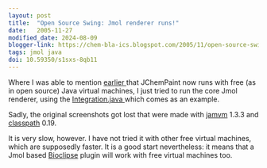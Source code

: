 ```yaml
---
layout: post
title:  "Open Source Swing: Jmol renderer runs!"
date:   2005-11-27
modified_date: 2024-08-09
blogger-link: https://chem-bla-ics.blogspot.com/2005/11/open-source-swing-jmol-renderer-runs.html
tags: jmol java
doi: 10.59350/s1sxs-8qb11
---
```


Where I was able to mention [earlier <i class="fa-solid fa-recycle fa-xs"></i>](/blog/2005/11/20/open-source-swing-jchempaint-runs.html) that JChemPaint now runs with free
(as in open source) Java virtual machines, I just tried to run the core Jmol renderer, using the
[Integration.java <i class="fa-solid fa-recycle fa-xs"></i>](https://sourceforge.net/p/jmol/code/4289/tree//trunk/Jmol/examples/Integration.java) which comes as an example.

Sadly, the original screenshots got lost that were made with [jamvm](http://jamvm.sourceforge.net/) 1.3.3 and [classpath](http://developer.classpath.org/) 0.19.

It is very slow, however. I have not tried it with other free virtual machines, which are supposedly faster. It is a good start nevertheless: it means that a
Jmol based [Bioclipse](http://www.bioclipse.net/) plugin will work with free virtual machines too.
